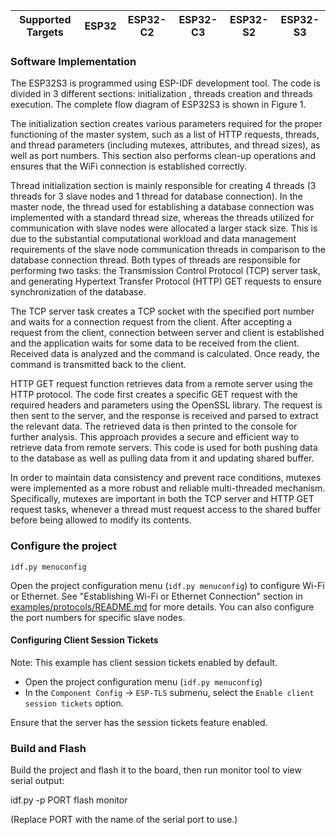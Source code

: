 | Supported Targets | ESP32 | ESP32-C2 | ESP32-C3 | ESP32-S2 | ESP32-S3 |
| ----------------- | ----- | -------- | -------- | -------- | -------- |

### Software Implementation 

The ESP32S3 is programmed using ESP-IDF development tool. The code is divided in 3 different sections: initialization , threads creation and threads execution. The complete flow diagram of ESP32S3 is shown in Figure 1.



The initialization section creates various parameters required for the proper functioning of the master system, such as a list of HTTP requests, threads, and thread parameters (including mutexes, attributes, and thread sizes), as well as port numbers. This section also performs clean-up operations and ensures that the WiFi connection is established correctly.

Thread initialization section is mainly responsible for creating 4 threads (3 threads for 3 slave nodes and 1 thread for database connection). In the master node, the thread used for establishing a database connection was implemented with a standard thread size, whereas the threads utilized for communication with slave nodes were allocated a larger stack size. This is due to the substantial computational workload and data management requirements of the slave node communication threads in comparison to the database connection thread. Both types of threads are responsible for performing two tasks: the Transmission Control Protocol (TCP) server task, and generating Hypertext Transfer Protocol (HTTP) GET requests to ensure synchronization of the database.

The TCP server task creates a TCP socket with the specified port number and waits for a connection request from the client. After accepting a request from the client, connection between server and client is established and the application waits for some data to be received from the client. Received data is analyzed and the command is calculated. Once ready, the command is transmitted back to the client.

HTTP GET request function retrieves data from a remote server using the HTTP protocol. The code first creates a specific GET request with the required headers and parameters using the OpenSSL library. The request is then sent to the server, and the response is received and parsed to extract the relevant data. The retrieved data is then printed to the console for further analysis. This approach provides a secure and efficient way to retrieve data from remote servers. This code is used for both pushing data to the database as well as pulling data from it and updating shared buffer.

In order to maintain data consistency and prevent race conditions, mutexes were implemented as a more robust and reliable multi-threaded mechanism. Specifically, mutexes are important in both the TCP server and HTTP GET request tasks, whenever a thread must request access to the shared buffer before being allowed to modify its contents. 

### Configure the project

```
idf.py menuconfig
```
Open the project configuration menu (`idf.py menuconfig`) to configure Wi-Fi or Ethernet. See "Establishing Wi-Fi or Ethernet Connection" section in [examples/protocols/README.md](../../README.md) for more details. You can also configure the port numbers for specific slave nodes.

#### Configuring Client Session Tickets

Note: This example has client session tickets enabled by default.

* Open the project configuration menu (`idf.py menuconfig`)
* In the `Component Config` -> `ESP-TLS` submenu, select the `Enable client session tickets` option.

Ensure that the server has the session tickets feature enabled.

### Build and Flash

Build the project and flash it to the board, then run monitor tool to view serial output:

idf.py -p PORT flash monitor

(Replace PORT with the name of the serial port to use.)

